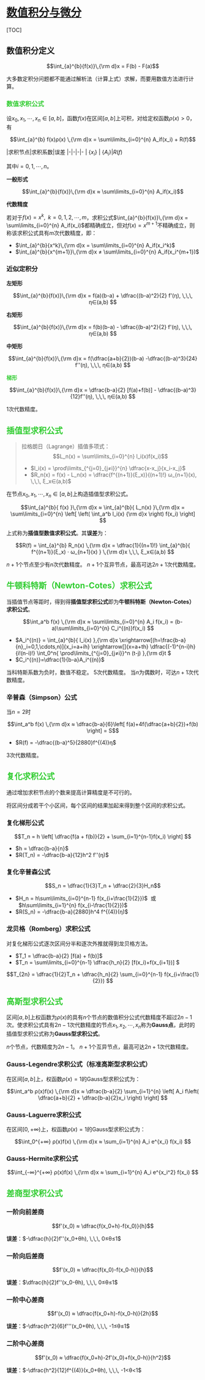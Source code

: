<link rel='stylesheet' href='../../style/index.css'>
<script src='../../style/index.js'></script>


# [数值积分与微分](./index.html)

[TOC]

## 数值积分定义

$$\int_{a}^{b}{f(x)}\,{\rm d}x = F(b) - F(a)$$

大多数定积分问题都不能通过解析法（计算上式）求解，而要用数值方法进行计算。

### <span style="color:LimeGreen">数值求积公式</span>

设$x_0,x_1,\cdots,x_n∈[a,b]$，函数$f(x)$在区间$[a,b]$上可积，对给定权函数$ρ(x)>0$，有

$$\int_{a}^{b} f(x)ρ(x) \,{\rm d}x = \sum\limits_{i=0}^{n} A_if(x_i) + R(f)$$

|求积节点|求积系数|误差
|-|-|-|-
| $\{x_i\}$ | $\{A_i\}$|$R(f)$

其中$i=0,1,\cdots,n$。

**一般形式**

$$\int_{a}^{b}{f(x)}\,{\rm d}x ≈ \sum\limits_{i=0}^{n} A_if(x_i)$$

**代数精度**

若对于$f(x)=x^k, \,\,\, k=0,1,2,\cdots,m$，求积公式$\int_{a}^{b}{f(x)}\,{\rm d}x = \sum\limits_{i=0}^{n} A_if(x_i)$都精确成立，但对$f(x)=x^{m+1}$不精确成立，则称该求积公式具有$m$次代数精度，即：

- $\int_{a}^{b}{x^k}\,{\rm d}x = \sum\limits_{i=0}^{n} A_if(x_i^k)$
- $\int_{a}^{b}{x^{m+1}}\,{\rm d}x ≠ \sum\limits_{i=0}^{n} A_if(x_i^{m+1})$

### 近似定积分

**左矩形**

$$\int_{a}^{b}{f(x)}\,{\rm d}x = 
    f(a)(b-a) + 
    \dfrac{(b-a)^2}{2} f'(η), \,\,\, η∈(a,b)
$$

**右矩形**

$$\int_{a}^{b}{f(x)}\,{\rm d}x = 
    f(b)(b-a) -
    \dfrac{(b-a)^2}{2} f'(η), \,\,\, η∈(a,b)
$$

**中矩形**

$$\int_{a}^{b}{f(x)}\,{\rm d}x = 
    f(\dfrac{a+b}{2})(b-a)
    -\dfrac{(b-a)^3}{24} f''(η), \,\,\, η∈(a,b)
$$

**<span style="color:LimeGreen">梯形</span>**

$$\int_{a}^{b}{f(x)}\,{\rm d}x = 
    \dfrac{b-a}{2} [f(a)+f(b)]
    - \dfrac{(b-a)^3}{12}f''(η), \,\,\, η∈(a,b)
$$

1次代数精度。

## <span style="color:LimeGreen">插值型求积公式</span>

>拉格朗日（Lagrange）插值多项式：
>$$L_n(x) = \sum\limits_{i=0}^{n} l_i(x)f(x_i)$$
>- $l_i(x) = \prod\limits_{^{j=0}_{j≠i}}^{n} \dfrac{x-x_j}{x_i-x_j}$
>- $R_n(x) = f(x) - L_n(x) = \dfrac{f^{(n+1)}(ξ_x)}{(n+1)!} ω_{n+1}(x), \,\,\, ξ_x∈(a,b)$

在节点$x_0,x_1,\cdots,x_n∈[a,b]$上构造插值型求积公式。

$$\int_{a}^{b}{ f(x) }\,{\rm d}x
    ≈ \int_{a}^{b}{ L_n(x) }\,{\rm d}x
    = \sum\limits_{i=0}^{n} \left[
        \left( \int_a^b l_i(x) {\rm d}x \right)
        f(x_i)
    \right]
$$

上式称为**插值型数值求积公式**。其**误差**为：

$$R(f) 
    = \int_{a}^{b} R_n(x) \,{\rm d}x
    = \dfrac{1}{(n+1)!} \int_{a}^{b}{ f^{(n+1)}(ξ_x) ⋅ ω_{n+1}(x) }
    \,{\rm d}x
    \,\,\, ξ_x∈(a,b)
$$

$n+1$个节点至少有$n$次代数精度。
$n+1$个互异节点，最高可达$2n+1$次代数精度。

## <span style="color:LimeGreen">牛顿科特斯（Newton-Cotes）求积公式</span>

当插值节点等距时，得到得**插值型求积公式**即为**牛顿科特斯（Newton-Cotes）求积公式**。

$$\int_a^b f(x) \,{\rm d}x 
    ≈ \sum\limits_{i=0}^{n} A_i f(x_i)
    = (b-a)\sum\limits_{i=0}^{n} C_i^{(n)}f(x_i)
$$

- $A_i^{(n)}
    = \int_{a}^{b}{ l_i(x) }\,{\rm d}x
    \xrightarrow[(h=\frac{b-a}{n},\,i=0,1,\cdots,n)]{x_i=a+ih}
    \xrightarrow[]{x=a+th}
    \dfrac{(-1)^{n-i}h}{i!(n-i)!} \int_0^n{
        \prod\limits_{^{j=0}_{j≠i}}^n (t-j)
    }\,{\rm d}t
$
- $C_i^{(n)}=\dfrac{1}{b-a}A_i^{(n)}$

<!-- **误差**

$$R(f) = 
    \dfrac{1}{(n+1)!} \int_{a}^{b}{ ρ(x) ⋅ f^{(n+1)}(ξ_x) ⋅ ω_{n+1}(x) }\,{\rm d}x
$$ -->

<!-- 当科特斯系数为负时或$n≥8$时，数值不稳定。 -->
当科特斯系数为负时，数值不稳定。
5次代数精度。
当$n$为偶数时，可达$n+1$次代数精度。

### 辛普森（Simpson）公式

当$n=2$时

$$\int_a^b f(x) \,{\rm d}x ≈ \dfrac{b-a}{6}\left[ f(a)+4f(\dfrac{a+b}{2})+f(b) \right] = S$$

- $R(f) = -\dfrac{(b-a)^5}{2880}f^{(4)}η$

3次代数精度。

## <span style="color:LimeGreen">复化求积公式</span>

通过增加求积节点的个数来提高计算精度是不可行的。

将区间分成若干个小区间，每个区间的结果加起来得到整个区间的求积公式。

### 复化梯形公式

$$T_n = 
    h \left[
        \dfrac{f(a + f(b)}{2} + 
        \sum_{i=1}^{n-1}f(x_i)
    \right]
$$

- $h = \dfrac{b-a}{n}$
- $R(T_n) = -\dfrac{b-a}{12}h^2 f''(η)$

### 复化辛普森公式

$$S_n = \dfrac{1}{3}T_n + \dfrac{2}{3}H_n$$

- $H_n = h\sum\limits_{i=0}^{n-1} f(x_{i+\frac{1}{2}})$&nbsp;&nbsp;或 &nbsp;&nbsp;$h\sum\limits_{i=1}^{n} f(x_{i-\frac{1}{2}})$
- $R(S_n) = -\dfrac{b-a}{2880}h^4 f^{(4)}(η)$

### 龙贝格（Romberg）求积公式

对复化梯形公式逐次区间分半和逐次外推就得到龙贝格方法。

- $T_1 = \dfrac{b-a}{2} [f(a) + f(b)]$
- $T_n = 
    \sum\limits_{i=0}^{n-1}
        \dfrac{h_n}{2} [f(x_i)+f(x_{i+1})]
$

$$T_{2n} = 
    \dfrac{1}{2}T_n +
    \dfrac{h_n}{2} \sum_{i=0}^{n-1} f(x_{i+\frac{1}{2}})
$$

<!-- $$T_{m+1}^{k-1} = \dfrac{
    4^mT_m^{(k)} - T_m^{k-1}
}{
    4^m - 1
}$$ -->

<!-- $$\dfrac{64C_{2n}-C_n}{63} = R_n$$
- $C_n = \dfrac{16S_{2n}-S_n}{15}$ -->

## <span style="color:LimeGreen">高斯型求积公式</span>

区间$[a,b]$上权函数为$ρ(x)$的具有$n$个节点的数值积分公式代数精度不超过$2n-1$次。使求积公式具有$2n-1$次代数精度的节点$x_1, x_2, \cdots, x_n$称为**Gauss点**，此时的插值型求积公式称为**Gauss型求积公式**。

$n$个节点，代数精度为$2n-1$。
$n+1$个互异节点，最高可达$2n+1$次代数精度。

### Gauss-Legendre求积公式（标准高斯型求积公式）

在区间$[a,b]$上，权函数$ρ(x)=1$的Gauss型求积公式为：

$$\int_a^b ρ(x)f(x) \,{\rm d}x ≈ 
    \dfrac{b-a}{2}
    \sum_{i=1}^{n} \left[
        A_i 
        f\left(
            \dfrac{a+b}{2} + \dfrac{b-a}{2}x_i
        \right)
    \right]
$$

### Gauss-Laguerre求积公式

在区间$[0,+∞)$上，权函数$ρ(x)=1$的Gauss型求积公式为：

$$\int_0^{+∞} ρ(x)f(x) \,{\rm d}x ≈ 
    \sum_{i=1}^{n} 
        A_i e^{x_i} f(x_i)
$$

### Gauss-Hermite求积公式

$$\int_{-∞}^{+∞} ρ(x)f(x) \,{\rm d}x ≈ 
    \sum_{i=1}^{n}
        A_i e^{x_i^2} f(x_i)
$$

## <span style="color:LimeGreen">差商型求积公式</span>

### 一阶向前差商

$$f'(x_0) ≈ \dfrac{f(x_0+h)-f(x_0)}{h}$$

**误差**：$-\dfrac{h}{2}f''(x_0+θh), \,\,\, 0≤θ≤1$

### 一阶向后差商

$$f'(x_0) ≈ \dfrac{f(x_0)-f(x_0-h)}{h}$$

**误差**：$\dfrac{h}{2}f''(x_0-θh), \,\,\, 0≤θ≤1$

### 一阶中心差商

$$f'(x_0) ≈ \dfrac{f(x_0+h)-f(x_0-h)}{2h}$$

**误差**：$-\dfrac{h^2}{6}f'''(x_0+θh), \,\,\, -1≤θ≤1$

### 二阶中心差商

$$f'(x_0) ≈ \dfrac{f(x_0+h)-2f'(x_0)+f(x_0-h)}{h^2}$$

**误差**：$-\dfrac{h^2}{12}f^{(4)}(x_0+θh), \,\,\, -1<θ<1$

<!-- ## 插值型数值微分

$$f'(x) ≈ L_n'(x)L_n'(x)$$

- $f'(x_0) = \dfrac{1}{2h}\left[{
    -3f(x_0) + 4f(x_1) - f(x_2)
    }\right] + \dfrac{h^2}{3}f'''(ξ) 
$
- $f'(x_1) = \dfrac{1}{2h}\left[{
    -f(x_0) + f(x_2)
    }\right] - \dfrac{h^2}{6}f'''(ξ) 
$
- $f'(x_2) = \dfrac{1}{2h}\left[{
    f(x_0) - 4f(x_1) + 3f(x_2)
    }\right] + \dfrac{h^2}{3}f'''(ξ) 
$ -->
